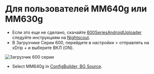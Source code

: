 # Для пользователей MM640g или MM630g

-   Если это еще не сделано, скачайте  [600SeriesAndroidUploader](https://pazaan.github.io/600SeriesAndroidUploader/) следуйте инструкциям на [Nightscout](https://nightscout.github.io/uploader/setup/?h=uploader#medtronic-600-series-with-uploader).
-   В Загрузчике Серии 600, перейдите в настройки > отправлять на xDrip + и выберите ВКЛ (ON).

![Загрузчик 600 серии](../images/600Uploader.png)

-   Select MM640g in [ConfigBuilder, BG Source](#Config-Builder-bg-source).

